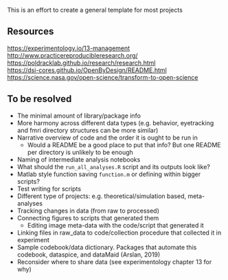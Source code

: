 This is an effort to create a general template for most projects

## Resources

https://experimentology.io/13-management  
http://www.practicereproducibleresearch.org/  
https://poldracklab.github.io/research/research.html  
https://dsi-cores.github.io/OpenByDesign/README.html  
https://science.nasa.gov/open-science/transform-to-open-science  


## To be resolved

- The minimal amount of library/package info
- More harmony across different data types (e.g. behavior, eyetracking and fmri directory structures can be more similar)
- Narrative overview of code and the order it is ought to be run in
    - Would a README be a good place to put that info? But one README per directory is unlikely to be enough
- Naming of intermediate analysis notebooks
- What should the `run_all_analyses.R` script and its outputs look like?
- Matlab style function saving `function.m` or defining within bigger scripts?
- Test writing for scripts
- Different type of projects: e.g. theoretical/simulation based, meta-analyses
- Tracking changes in data (from raw to processed)
- Connecting figures to scripts that generated them
    - Editing image meta-data with the code/script that generated it
- Linking files in raw_data to code/collection procedure that collected it in experiment
- Sample codebook/data dictionary. Packages that automate this codebook, dataspice, and dataMaid (Arslan, 2019)
- Reconsider where to share data (see experimentology chapter 13 for why)
